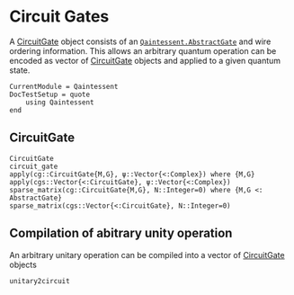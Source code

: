 # Circuit Gates

A [CircuitGate](@ref) object consists of an [`Qaintessent.AbstractGate`](@ref) and wire ordering information. This allows an arbitrary quantum operation can be encoded as vector of [CircuitGate](@ref) objects and applied to a given quantum state.

```@meta
CurrentModule = Qaintessent
DocTestSetup = quote
    using Qaintessent
end
```

## CircuitGate
```@docs
CircuitGate
circuit_gate
apply(cg::CircuitGate{M,G}, ψ::Vector{<:Complex}) where {M,G}
apply(cgs::Vector{<:CircuitGate}, ψ::Vector{<:Complex})
sparse_matrix(cg::CircuitGate{M,G}, N::Integer=0) where {M,G <: AbstractGate}
sparse_matrix(cgs::Vector{<:CircuitGate}, N::Integer=0)
```

## Compilation of abitrary unity operation
An arbitrary unitary operation can be compiled into a vector of [CircuitGate](@ref) objects

```@docs
unitary2circuit
```
